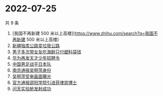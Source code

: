 # 2022-07-25

共 9 条

<!-- BEGIN -->
<!-- 最后更新时间 Mon Jul 25 2022 08:58:32 GMT+0800 (China Standard Time) -->

1. [我国不再新建 500 米以上高楼](https://www.zhihu.com/search?q=我国不再新建 500 米以上高楼)
1. [新疆独库公路变垃圾公路](https://www.zhihu.com/search?q=新疆独库公路变垃圾公路)
1. [男子多次带女友吃海鲜只付塑料袋钱](https://www.zhihu.com/search?q=男子多次带女友吃海鲜只付塑料袋钱)
1. [华为再发天才少年招聘令](https://www.zhihu.com/search?q=华为再发天才少年招聘令)
1. [中国男足战平日本队](https://www.zhihu.com/search?q=中国男足战平日本队)
1. [南京通报吴啊萍身份](https://www.zhihu.com/search?q=南京通报吴啊萍身份)
1. [吴啊萍受审画面曝光](https://www.zhihu.com/search?q=吴啊萍受审画面曝光)
1. [官方通报邵阳学院引进菲律宾博士](https://www.zhihu.com/search?q=官方通报邵阳学院引进菲律宾博士)
1. [问天实验舱发射成功](https://www.zhihu.com/search?q=问天实验舱发射成功)

<!-- END -->
